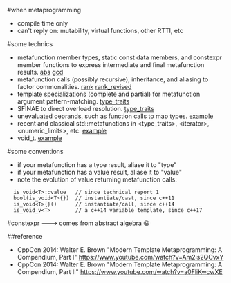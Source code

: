 #when metaprogramming
- compile time only
- can't reply on: mutability, virtual functions, other RTTI, etc

#some technics
- metafunction member types, static const data members, and constexpr member functions to express intermediate and final metafunction results. [abs](abs.cpp) [gcd](gcd.cpp)
- metafunction calls (possibly recursive), inheritance, and aliasing to factor commonalities. [rank](rank.cpp) [rank_revised](rank_revised.cpp)
- template specializations (complete and partial) for metafunction argument pattern-matching. [type_traits](type_traits.cpp)
- SFINAE to direct overload resolution. [type_traits](type_traits.cpp)
- unevaluated oeprands, such as function calls to map types. [example](example.cpp)
- recent and classical std::metafunctions in \<type_traits>, \<iterator>, \<numeric_limits>, etc. [example](example.cpp)
- void_t. [example](example.cpp)

#some conventions
- if your metafunction has a type result, aliase it to "type"
- if your metafunction has a value result, aliase it to "value"
- note the evolution of value returning metafunction calls:
```
  is_void<T>::value   // since technical report 1
  bool(is_void<T>{})  // instantiate/cast, since c++11
  is_void<T>{}()      // instantiate/call, since c++14
  is_void_v<T>        // a c++14 variable template, since c++17
```

#constexpr
---> comes from abstract algebra :grinning:

##reference
- CppCon 2014: Walter E. Brown "Modern Template Metaprogramming: A Compendium, Part I" https://www.youtube.com/watch?v=Am2is2QCvxY
- CppCon 2014: Walter E. Brown "Modern Template Metaprogramming: A Compendium, Part II" https://www.youtube.com/watch?v=a0FliKwcwXE
